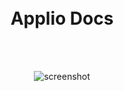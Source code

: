 <h1 align="center">
  <br>
  <a></a>
  Applio Docs
  <br>
</h1>

<p align="center">
</p>

<br></br>
<p align="center">
  <img src="https://docs.applio.org/assets/applio.png" alt="screenshot">
</p>
